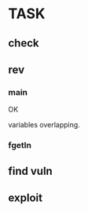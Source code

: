 # TASK

## check

## rev

### main

OK

variables overlapping.

### fgetln

## find vuln

## exploit

